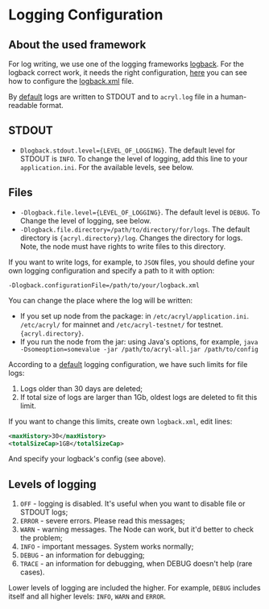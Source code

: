 # Logging Configuration

## About the used framework

For log writing, we use one of the logging frameworks [logback](https://logback.qos.ch/documentation.html). For the logback correct work, it needs the right configuration, [here](https://logback.qos.ch/manual/configuration.html) you can see how to configure the [logback.xml](https://github.com/acrylplatform/Acryl/blob/master/src/main/resources/logback.xml) file.

By [default](https://github.com/acrylplatform/Acryl/blob/master/src/main/resources/logback.xml) logs are written to STDOUT and to `acryl.log` file in a human-readable format.

## STDOUT

* `Dlogback.stdout.level={LEVEL_OF_LOGGING}`. The default level for STDOUT is `INFO`. To change the level of logging, add this line to your `application.ini`.
For the available levels, see below.



## Files

* `-Dlogback.file.level={LEVEL_OF_LOGGING}`. The default level is `DEBUG`. To Change the level of logging, see below.
* `-Dlogback.file.directory=/path/to/directory/for/logs`. The default directory is `{acryl.directory}/log`. Changes the directory for logs. Note, the node must have rights to write files to this directory.

If you want to write logs, for example, to `JSON` files, you should define your own logging configuration and specify a path to it with option:

```
-Dlogback.configurationFile=/path/to/your/logback.xml
```

You can change the place where the log will be written:

* If you set up node from the package: in `/etc/acryl/application.ini`.
`/etc/acryl/` for mainnet and `/etc/acryl-testnet/` for testnet. `{acryl.directory}`.
* If you run the node from the jar: using Java's options, for example, `java -Dsomeoption=somevalue -jar /path/to/acryl-all.jar /path/to/config`

According to a [default](https://github.com/acrylplatform/Acryl/blob/master/src/main/resources/logback.xml) logging configuration, we have such limits for file logs:  
1. Logs older than 30 days are deleted;  
2. If total size of logs are larger than 1Gb, oldest logs are deleted to fit this limit.

If you want to change this limits, create own `logback.xml`, edit lines:

```xml
<maxHistory>30</maxHistory>
<totalSizeCap>1GB</totalSizeCap>
```

And specify your logback's config \(see above\).

## Levels of logging

1. `OFF` - logging is disabled. It's useful when you want to disable file or STDOUT logs;
2. `ERROR` - severe errors. Please read this messages; 
3. `WARN` - warning messages. The Node can work, but it'd better to check the problem;
4. `INFO` - important messages. System works normally;
5. `DEBUG` - an information for debugging;
6. `TRACE` - an information for debugging, when DEBUG doesn't help \(rare cases\).

Lower levels of logging are included the higher. For example, `DEBUG` includes itself and all higher levels: `INFO`, `WARN` and `ERROR`.

